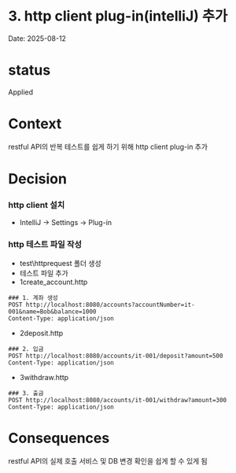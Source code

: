 # 3. http client plug-in(intelliJ) 추가
Date: 2025-08-12

# status
 Applied

# Context
restful API의 반복 테스트를 쉽게 하기 위해 http client plug-in 추가

# Decision

### http client 설치
- IntelliJ -> Settings -> Plug-in 

### http 테스트 파일 작성 
- test\httprequest 폴더 생성
- 테스트 파일 추가 
- 1create_account.http 
```http request
### 1. 계좌 생성
POST http://localhost:8080/accounts?accountNumber=it-001&name=Bob&balance=1000
Content-Type: application/json
```
  - 2deposit.http
```http request
### 2. 입금
POST http://localhost:8080/accounts/it-001/deposit?amount=500
Content-Type: application/json
```

- 3withdraw.http
```http request
### 3. 출금
POST http://localhost:8080/accounts/it-001/withdraw?amount=300
Content-Type: application/json
```


# Consequences
restful API의 실제 호출 서비스 및 DB 변경 확인을 쉽게 할 수 있게 됨


